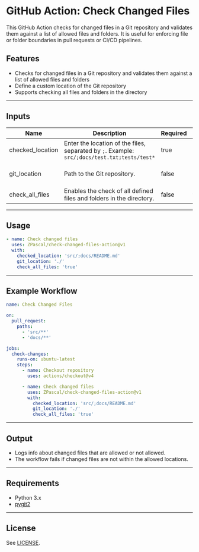 # GitHub Action: Check Changed Files

This GitHub Action checks for changed files in a Git repository and validates them against a list of allowed files and folders. It is useful for enforcing file or folder boundaries in pull requests or CI/CD pipelines.

## Features

- Checks for changed files in a Git repository and validates them against a list of allowed files and folders
- Define a custom location of the Git repository
- Supports checking all files and folders in the directory


---

## Inputs

| Name              | Description                                                                 | Required | Default   |
|-------------------|-----------------------------------------------------------------------------|----------|-----------|
| checked_location  | Enter the location of the files, separated by `;`. Example: `src/;docs/test.txt;tests/test*` | true     |           |
| git_location      | Path to the Git repository.                                                 | false    | (current working directory) |
| check_all_files   | Enables the check of all defined files and folders in the directory.        | false    | false     |

---

## Usage

```yaml
- name: Check changed files
  uses: ZPascal/check-changed-files-action@v1
  with:
    checked_location: 'src/;docs/README.md'
    git_location: './'
    check_all_files: 'true'
```

---

## Example Workflow

```yaml
name: Check Changed Files

on:
  pull_request:
    paths:
      - 'src/**'
      - 'docs/**'

jobs:
  check-changes:
    runs-on: ubuntu-latest
    steps:
      - name: Checkout repository
        uses: actions/checkout@v4

      - name: Check changed files
        uses: ZPascal/check-changed-files-action@v1
        with:
          checked_location: 'src/;docs/README.md'
          git_location: './'
          check_all_files: 'true'
```

---

## Output

- Logs info about changed files that are allowed or not allowed.
- The workflow fails if changed files are not within the allowed locations.

---

## Requirements

- Python 3.x
- [pygit2](https://www.pygit2.org/)

---

## License

See [LICENSE](./LICENSE).
```
